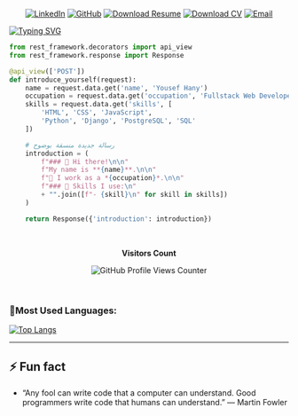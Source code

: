 <div align="center">

[![LinkedIn](https://img.shields.io/badge/Yousef%20Hany-LinkedIn-0077b5)](https://www.linkedin.com/in/yousef-hany-dev/)
[![GitHub](https://img.shields.io/badge/youseifMahmoud-GitHub-2b3137)](https://github.com/youseifMahmoud/)
[![Download Resume](https://img.shields.io/badge/Download-Resume-6b3237)](https://github.com/youseifMahmoud/youseifMahmoud/blob/main/Yousef%20Hani%20Muhamed.pdf)
[![Download CV](https://img.shields.io/badge/Download-CV-2b6cb0)](https://github.com/youseifMahmoud/youseifMahmoud/blob/main/Yousef_Hany_Muhamad_cv.pdf)
[![Email](https://img.shields.io/badge/Email-youusefhani634@gmail.com-red)](mailto:youusefhani634@gmail.com)

</div>

<a href="https://git.io/typing-svg"><img src="https://readme-typing-svg.demolab.com?font=Fira+Code&weight=800&size=25&duration=3000&pause=503&center=true&vCenter=true&width=1000&lines=Hello+Everyone;My+name+is+Yousef+Hany.;I+am+a+Software+Developer.;and+my+interests+include+%5BDjango%2C+PostgreSQL%2C+Python%5D" alt="Typing SVG" /></a>

```python
from rest_framework.decorators import api_view
from rest_framework.response import Response

@api_view(['POST'])
def introduce_yourself(request):
    name = request.data.get('name', 'Yousef Hany')
    occupation = request.data.get('occupation', 'Fullstack Web Developer')
    skills = request.data.get('skills', [
        'HTML', 'CSS', 'JavaScript',
        'Python', 'Django', 'PostgreSQL', 'SQL'
    ])

    # رسالة جديدة منسقة بوضوح
    introduction = (
        f"### 👋 Hi there!\n\n"
        f"My name is **{name}**.\n\n"
        f"💼 I work as a *{occupation}*.\n\n"
        f"### 🔧 Skills I use:\n"
        + "".join([f"- {skill}\n" for skill in skills])
    )

    return Response({'introduction': introduction})

```

<div align="center">
  <br>
  <p align="center"><b>Visitors Count</b></p>
  <p align="center">
    <img align="center" src="https://komarev.com/ghpvc/?username=faresemad" alt="GitHub Profile Views Counter">
  </p>
  <br>
</div>


### 🤖Most Used Languages:
[![Top Langs](https://github-readme-stats.vercel.app/api/top-langs/?username=faresemad&theme=slateorange)](https://github.com/anuraghazra/github-readme-stats)

<hr>

## ⚡ Fun fact
- “Any fool can write code that a computer can understand. Good programmers write code that humans can understand.” — Martin Fowler
